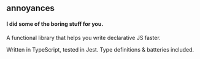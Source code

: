 ## annoyances

#### I did some of the boring stuff for you.

A functional library that helps you write declarative JS faster.

Written in TypeScript, tested in Jest. Type definitions & batteries included.
